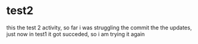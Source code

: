 # test2
this the test 2 activity, so far i was struggling the commit the the updates, just now in test1 it got succeded, so i am trying it again
